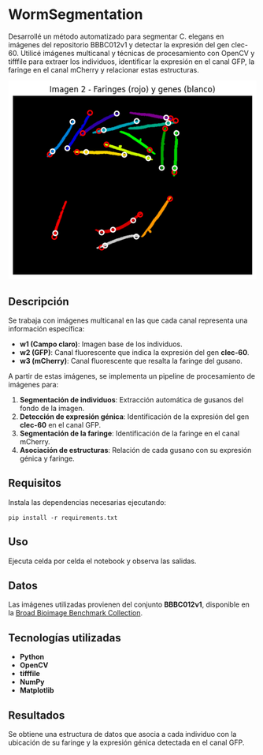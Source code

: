 # WormSegmentation
Desarrollé un método automatizado para segmentar C. elegans en imágenes del repositorio BBBC012v1 y detectar la expresión del gen clec-60. Utilicé imágenes multicanal y técnicas de procesamiento con OpenCV y tifffile para extraer los individuos, identificar la expresión en el canal GFP, la faringe en el canal mCherry y relacionar estas estructuras.

<p align="center">
  <img src="https://github.com/Arierrot/WormSegmentation/blob/main/icons/output_example.png">
</p>

## Descripción

Se trabaja con imágenes multicanal en las que cada canal representa una información específica:
- **w1 (Campo claro)**: Imagen base de los individuos.
- **w2 (GFP)**: Canal fluorescente que indica la expresión del gen **clec-60**.
- **w3 (mCherry)**: Canal fluorescente que resalta la faringe del gusano.

A partir de estas imágenes, se implementa un pipeline de procesamiento de imágenes para:

1. **Segmentación de individuos**: Extracción automática de gusanos del fondo de la imagen.
2. **Detección de expresión génica**: Identificación de la expresión del gen **clec-60** en el canal GFP.
3. **Segmentación de la faringe**: Identificación de la faringe en el canal mCherry.
4. **Asociación de estructuras**: Relación de cada gusano con su expresión génica y faringe.

## Requisitos

Instala las dependencias necesarias ejecutando:
```
pip install -r requirements.txt
```

## Uso

Ejecuta celda por celda el notebook y observa las salidas.

## Datos

Las imágenes utilizadas provienen del conjunto **BBBC012v1**, disponible en la [Broad Bioimage Benchmark Collection](https://bbbc.broadinstitute.org/BBBC012).

## Tecnologías utilizadas

- **Python**  
- **OpenCV**  
- **tifffile**  
- **NumPy**  
- **Matplotlib**  

## Resultados

Se obtiene una estructura de datos que asocia a cada individuo con la ubicación de su faringe y la expresión génica detectada en el canal GFP.  
